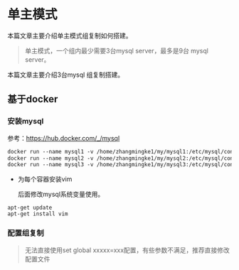 # 单主模式

本篇文章主要介绍单主模式组复制如何搭建。

> 单主模式，一个组内最少需要3台mysql server，最多是9台 mysql server。

本篇文章主要介绍3台mysql 组复制搭建。

## 基于docker

### 安装mysql

参考：https://hub.docker.com/_/mysql

```dockerfile
docker run --name mysql1 -v /home/zhangmingke1/my/mysql1:/etc/mysql/conf.d -e MYSQL_ROOT_PASSWORD=123456 -p 30601:3306 -d mysql:5.7
docker run --name mysql2 -v /home/zhangmingke1/my/mysql2:/etc/mysql/conf.d -e MYSQL_ROOT_PASSWORD=123456 -p 30602:3306 -d mysql:5.7
docker run --name mysql3 -v /home/zhangmingke1/my/mysql3:/etc/mysql/conf.d -e MYSQL_ROOT_PASSWORD=123456 -p 30603:3306 -d mysql:5.7
```

* 为每个容器安装vim

  后面修改mysql系统变量使用。

```
apt-get update
apt-get install vim
```

### 配置组复制

> 无法直接使用set global xxxxx=xxx配置，有些参数不满足，推荐直接修改配置文件





